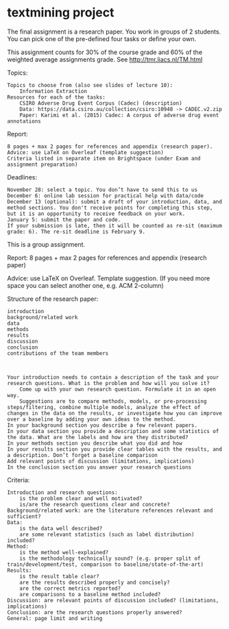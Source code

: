 # textmining project
 
The final assignment is a research paper. You work in groups of 2 students. You can pick one of the pre-defined four tasks or define your own.

This assignment counts for 30% of the course grade and 60% of the weighted average assignments grade. See http://tmr.liacs.nl/TM.html

Topics:

    Topics to choose from (also see slides of lecture 10):
        Information Extraction
    Resources for each of the tasks:
        CSIRO Adverse Drug Event Corpus (Cadec) (description)
        Data: https://data.csiro.au/collection/csiro:10948 -> CADEC.v2.zip 
        Paper: Karimi et al. (2015) Cadec: A corpus of adverse drug event annotations 

Report:

    8 pages + max 2 pages for references and appendix (research paper).
    Advice: use LaTeX on Overleaf (template suggestion)
    Criteria listed in separate item on Brightspace (under Exam and assignment preparation)

Deadlines:

    November 28: select a topic. You don’t have to send this to us
    December 6: online lab session for practical help with data/code
    December 13 (optional): submit a draft of your introduction, data, and method sections. You don't receive points for completing this step, but it is an opportunity to receive feedback on your work.
    January 5: submit the paper and code.
    If your submission is late, then it will be counted as re-sit (maximum grade: 6). The re-sit deadline is February 9.

This is a group assignment.

 

Report: 8 pages + max 2 pages for references and appendix (research paper)

Advice: use LaTeX on Overleaf. Template suggestion. (If you need more space you can select another one, e.g. ACM 2-column)

 

Structure of the research paper:

    introduction
    background/related work
    data
    methods
    results
    discussion
    conclusion
    contributions of the team members

 

    Your introduction needs to contain a description of the task and your research questions. What is the problem and how will you solve it?
        Come up with your own research question. Formulate it in an open way.
        Suggestions are to compare methods, models, or pre-processing steps/filtering, combine multiple models, analyze the effect of changes in the data on the results, or investigate how you can improve over a baseline by adding your own ideas to the method.
    In your background section you describe a few relevant papers.
    In your data section you provide a description and some statistics of the data. What are the labels and how are they distributed?
    In your methods section you describe what you did and how
    In your results section you provide clear tables with the results, and a description. Don’t forget a baseline comparison
    Add relevant points of discussion (limitations, implications)
    In the conclusion section you answer your research questions

Criteria:

    Introduction and research questions:
        is the problem clear and well motivated?
        is/are the research questions clear and concrete?
    Background/related work: are the literature references relevant and sufficient?
    Data:
        is the data well described?
        are some relevant statistics (such as label distribution) included?
    Method:
        is the method well-explained?
        is the methodology technically sound? (e.g. proper split of train/development/test, comparison to baseline/state-of-the-art)
    Results:
        is the result table clear?
        are the results described properly and concisely?
        are the correct metrics reported?
        are comparisons to a baseline method included?
    Discussion: are relevant points of discussion included? (limitations, implications)
    Conclusion: are the research questions properly answered?
    General: page limit and writing
